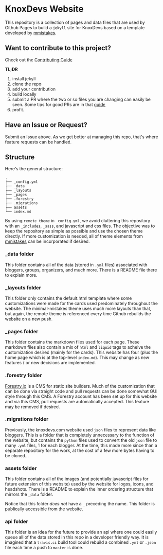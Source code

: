 # KnoxDevs Website

This repository is a collection of pages and data files that are used by Github Pages to build a `jekyll` site for KnoxDevs based on a template developed by [mmistakes](https://github.com/mmistakes/minimal-mistakes). 

## Want to contribute to this project?

Check out the [Contributing Guide](https://github.com/KnoxDevs/knoxdevs.github.io/blob/master/Contributing.md)

**TL;DR**
1. install jekyll
2. clone the repo
3. add your contribution
4. build locally
5. submit a PR where the two or so files you are changing can easily be seen. Some tips for good PRs are in that [guide](https://github.com/KnoxDevs/knoxdevs.github.io/blob/master/Contributing.md)
6. profit. 

## Have an Issue or Request?

Submit an Issue above. As we get better at managing this repo, that's where feature requests can be handled.

## Structure
Here's the general structure:

```
.
├── _config.yml
├── _data
├── _layouts
├── _pages
├── .forestry
├── .migrations
├── assets
└── index.md
```

By using `remote_theme` in `_config.yml`, we avoid cluttering this repository with an `_includes`, `_sass`, and javascript and css files. The objective was to keep the repository as simple as possible and use the chosen theme directly. If more customization is needed, all of theme elements from [mmistakes](https://github.com/mmistakes/minimal-mistakes) can be incorporated if desired.

### _data folder

This folder contains all of the data (stored in `.yml` files) associated with bloggers, groups, organizers, and much more. There is a README file there to explain more.

### _layouts folder

This folder only contains the default.html template where some customizations were made for the cards used predominately throughout the website. The minimal-mistakes theme uses much more layouts than that, but again, the remote theme is referenced every time Github rebuilds the website on a new push.

### _pages folder

This folder contains the markdown files used for each page. These markdown files also contain a mix of `html` and `liquid` tags to acheive the customization desired (mainly for the cards). This website has four (plus the home page which is at the top-level `index.md`). This may change as new features / or new decisions are implemented.

### .forestry folder

[Forestry.io](https://forestry.io) is a CMS for static site builders. Much of the customization that can be done via straight code and pull requests can be done somewhat GUI style through this CMS. A Forestry account has been set up for this website and via this CMS, pull requests are automatically accepted. This feature may be removed if desired.

### .migrations folder

Previously, the knoxdevs.com website used `json` files to represent data like bloggers. This is a folder that is completely unnecessary to the function of the website, but contains the `python` files used to convert the old `json` file to many `.yml` files, 1 for each blogger. At the time, this made more since than a separate repository for the work, at the cost of a few more bytes having to be cloned...

### assets folder

This folder contains all of the images (and potentially javascript files for future extension of this website) used by the website for logos, icons, and headshots. There is a README to explain the inner ordering structure that mirrors the `_data` folder.

Notice that this folder _does not_ have a `_` preceding the name. This folder is publically accessible from the website.

### api folder

This folder is an idea for the future to provide an api where one could easily queue all of the data stored in this repo in a developer friendly way. It is imagined that a `travis.ci` build tool could rebuild a combined `.yml` or `.json` file each time a push to `master` is done.